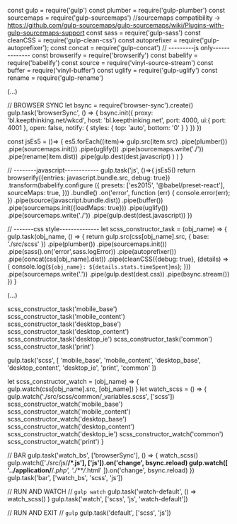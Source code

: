 const gulp         = require('gulp')
const plumber      = require('gulp-plumber')
const sourcemaps   = require('gulp-sourcemaps') //sourcemaps compatibility -> https://github.com/gulp-sourcemaps/gulp-sourcemaps/wiki/Plugins-with-gulp-sourcemaps-support
const sass         = require('gulp-sass')
const cleanCSS     = require('gulp-clean-css')
const autoprefixer = require('gulp-autoprefixer');
const concat       = require('gulp-concat')
// ---------js only--------------
const browserify   = require('browserify')
const babelify     = require('babelify')
const source       = require('vinyl-source-stream')
const buffer       = require('vinyl-buffer')
const uglify       = require('gulp-uglify')
const rename       = require('gulp-rename')

(...)

// BROWSER SYNC
let bsync = require('browser-sync').create()
gulp.task('browserSync', () => {
  bsync.init({
    proxy: 'bl.keepthinking.net/wkcd',
    host: 'bl.keepthinking.net',
    port: 4000,
    ui:{
      port: 4001
    },
    open: false,
    notify: {
      styles: {
        top: 'auto',
        bottom: '0'
      }
    }
  })
})


const jsEs5 = ()=> {
  es5.forEach((item)=> gulp.src(item.src)
    .pipe(plumber())
    .pipe(sourcemaps.init())
    .pipe(uglify())
    .pipe(sourcemaps.write('./'))
    .pipe(rename(item.dist))
    .pipe(gulp.dest(dest.javascript)
    )
  )
}

// --------javascript------------
gulp.task('js', ()=>{
  jsEs5()
  return browserify({entries: javascript.bundle.src, debug: true})
    .transform(babelify.configure ({ 
      presets: ['es2015', '@babel/preset-react'],
      sourceMaps: true,
    }))
    .bundle()
    .on('error', function (err) { console.error(err); })
    .pipe(source(javascript.bundle.dist))
    .pipe(buffer())
    .pipe(sourcemaps.init({loadMaps: true}))
    .pipe(uglify())
    .pipe(sourcemaps.write('./'))
    .pipe(gulp.dest(dest.javascript))
})


// -------css style--------------
let scss_constructor_task = (obj_name) => {
  gulp.task(obj_name, () => {
    return gulp.src(css[obj_name].src, { base: './src/scss' })
      .pipe(plumber())
      .pipe(sourcemaps.init())
        .pipe(sass().on('error',sass.logError))
        .pipe(autoprefixer())
        .pipe(concat(css[obj_name].dist))
        .pipe(cleanCSS({debug: true}, (details) => {
          console.log(`${obj_name}: ${details.stats.timeSpent}ms`);
        }))
      .pipe(sourcemaps.write('.'))
      .pipe(gulp.dest(dest.css))
      .pipe(bsync.stream())
  })
}

(...)



scss_constructor_task('mobile_base')
scss_constructor_task('mobile_content')
scss_constructor_task('desktop_base')
scss_constructor_task('desktop_content')
scss_constructor_task('desktop_ie')
scss_constructor_task('common')
scss_constructor_task('print')

gulp.task('scss', [
  'mobile_base', 
  'mobile_content', 
  'desktop_base', 
  'desktop_content', 
  'desktop_ie', 
  'print',
  'common'
])

let scss_constructor_watch = (obj_name) => {
  gulp.watch(css[obj_name].src, [obj_name])
}
let watch_scss = () => {
  gulp.watch('./src/scss/common/_variables.scss', ['scss'])
  scss_constructor_watch('mobile_base')
  scss_constructor_watch('mobile_content')
  scss_constructor_watch('desktop_base')
  scss_constructor_watch('desktop_content')
  scss_constructor_watch('desktop_ie')
  scss_constructor_watch('common')
  scss_constructor_watch('print')
}


// BAR
gulp.task('watch_bs', ['browserSync'], () => {
  watch_scss()
  gulp.watch(['./src/js/**/*.js'], ['js']).on('change', bsync.reload)
  gulp.watch([
    '../application/**/*.php', 
    './**/*.html'
  ]).on('change', bsync.reload)
})
gulp.task('bar', ['watch_bs', 'scss', 'js'])



// RUN AND WATCH
// `gulp watch`
gulp.task('watch-default', () =>  watch_scss() )
gulp.task('watch', ['scss', 'js', 'watch-default'])

// RUN AND EXIT
// `gulp`
gulp.task('default', ['scss', 'js'])

